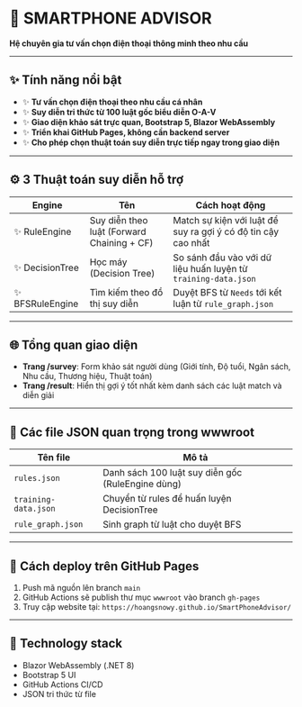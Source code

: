 # 🚀 SMARTPHONE ADVISOR

**Hệ chuyên gia tư vấn chọn điện thoại thông minh theo nhu cầu**

---

## ✨ Tính năng nổi bật

- ✨ **Tư vấn chọn điện thoại theo nhu cầu cá nhân**
- ✨ **Suy diễn tri thức từ 100 luật gốc biểu diễn O-A-V**
- ✨ **Giao diện khảo sát trực quan, Bootstrap 5, Blazor WebAssembly**
- ✨ **Triển khai GitHub Pages, không cần backend server**
- ✨ **Cho phép chọn thuật toán suy diễn trực tiếp ngay trong giao diện**

---

## ⚙️ 3 Thuật toán suy diễn hỗ trợ

| Engine | Tên | Cách hoạt động |
|--------|------|-------------------------------|
| ✨ RuleEngine | Suy diễn theo luật (Forward Chaining + CF) | Match sự kiện với luật để suy ra gợi ý có độ tin cậy cao nhất |
| ✨ DecisionTree | Học máy (Decision Tree) | So sánh đầu vào với dữ liệu huấn luyện từ `training-data.json` |
| ✨ BFSRuleEngine | Tìm kiếm theo đồ thị suy diễn | Duyệt BFS từ `Needs` tới kết luận từ `rule_graph.json` |

---

## 🌐 Tổng quan giao diện

- **Trang /survey**: Form khảo sát người dùng (Giới tính, Độ tuổi, Ngân sách, Nhu cầu, Thương hiệu, Thuật toán)
- **Trang /result**: Hiển thị gợi ý tốt nhất kèm danh sách các luật match và diễn giải

---

## 🔄 Các file JSON quan trọng trong wwwroot

| Tên file | Mô tả |
|-----------|--------|
| `rules.json` | Danh sách 100 luật suy diễn gốc (RuleEngine dùng) |
| `training-data.json` | Chuyển từ rules để huấn luyện DecisionTree |
| `rule_graph.json` | Sinh graph từ luật cho duyệt BFS |

---

## 🚀 Cách deploy trên GitHub Pages

1. Push mã nguồn lên branch `main`
2. GitHub Actions sẽ publish thư mục `wwwroot` vào branch `gh-pages`
3. Truy cập website tại: `https://hoangsnowy.github.io/SmartPhoneAdvisor/`

---

## 📄 Technology stack
- Blazor WebAssembly (.NET 8)
- Bootstrap 5 UI
- GitHub Actions CI/CD
- JSON tri thức từ file


